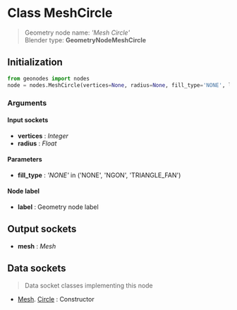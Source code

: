 
# Class MeshCircle

> Geometry node name: _'Mesh Circle'_<br>Blender type:  **GeometryNodeMeshCircle**

## Initialization


```python
from geonodes import nodes
node = nodes.MeshCircle(vertices=None, radius=None, fill_type='NONE', label=None)
```


### Arguments


#### Input sockets



- **vertices** : _Integer_
- **radius** : _Float_



#### Parameters



- **fill_type** : _'NONE'_ in ('NONE', 'NGON', 'TRIANGLE_FAN')



#### Node label



- **label** : Geometry node label



## Output sockets



- **mesh** : _Mesh_



## Data sockets

> Data socket classes implementing this node


- [Mesh](aaa). [Circle](bbb) : Constructor



